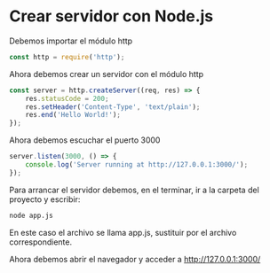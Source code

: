 # Crear servidor con Node.js

Debemos importar el módulo http

```javascript
const http = require('http');
```

Ahora debemos crear un servidor con el módulo http

```javascript
const server = http.createServer((req, res) => {
    res.statusCode = 200;
    res.setHeader('Content-Type', 'text/plain');
    res.end('Hello World!');
});
```

Ahora debemos escuchar el puerto 3000

```javascript
server.listen(3000, () => {
    console.log('Server running at http://127.0.0.1:3000/');
});
```

Para arrancar el servidor debemos, en el terminar, ir a la carpeta del proyecto y escribir:

```bash
node app.js
```

En este caso el archivo se llama app.js, sustituir por el archivo correspondiente.

Ahora debemos abrir el navegador y acceder a <http://127.0.0.1:3000/>
